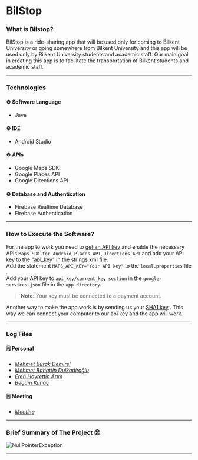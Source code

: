 # BilStop

### What is Bilstop?
BilStop is a ride-sharing app that will be used only for coming to Bilkent University or going somewhere from Bilkent University and this app will be used only by  Bilkent University students and academic staff. Our main goal in creating this app is to facilitate the transportation of Bilkent students and academic staff. <br />

---
### Technologies
#### :gear: Software Language
- Java

#### :gear: IDE
- Android Studio

#### :gear: APIs
- Google Maps SDK<br />
- Google Places API<br />
- Google Directions API<br />

#### :gear: Database and Authentication
- Firebase Realtime Database<br />
- Firebase Authentication<br />

---
### How to Execute the Software?

For the app to work you need to [get an API key](https://support.google.com/googleapi/answer/6158862?hl=en) and enable the necessary APIs `Maps SDK for Android`, `Places API`, `Directions API` and add your API key to the "api_key" in the strings.xml file.<br />
Add the statement `MAPS_API_KEY="Your API key"` to the `local.properties` file .<br />
Add your API key to `api_key/current_key section` in the `google-services.json` file in the `app directory`. <br />
> **Note:** Your key must be connected to a payment account.

Another way to make the app work is by sending us your [SHA1 key](https://developers.google.com/android/guides/client-auth) . This way we can connect your computer to our api key and the app will work.<br />

---
### Log Files
#### :spiral_notepad: Personal 
- <a href="https://github.com/ernarim/BilStop/blob/master/BurakLog.txt" style="font-style: italic">
    Mehmet Burak Demirel</a><br />
- <a href="https://github.com/ernarim/BilStop/blob/master/MehmetLog.txt" style="font-style: italic">
    Mehmet Bahattin Dulkadiroğlu</a><br />
- <a href="https://github.com/ernarim/BilStop/blob/master/ErenLog.txt" style="font-style: italic">
    Eren Hayrettin Arım</a><br />
- <a href="https://github.com/ernarim/BilStop/blob/master/BegümLog.txt" style="font-style: italic">
    Begüm Kunaç</a><br />

#### :spiral_notepad: Meeting
- <a href="https://github.com/ernarim/BilStop/blob/master/Meeting_Log.txt" style="font-style: italic">
    Meeting</a><br />
---
### Brief Summary of The Project :cry: 
![NullPointerException](https://cdn.discordapp.com/attachments/958464320444964927/974743153162747934/memechat-temp-3fcd958f55586168.jpg)

---
